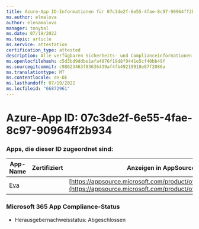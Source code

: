 ```yaml
---
title: Azure-App ID-Informationen für 07c3de2f-6e55-4fae-8c97-90964ff2b934
ms.author: elmalova
author: elenamalova
manager: tonybal
ms.date: 07/19/2022
ms.topic: article
ms.service: attestation
certification_type: attested
description: Alle verfügbaren Sicherheits- und Complianceinformationen für 07c3de2f-6e55-4fae-8c97-90964ff2b934.
ms.openlocfilehash: c5d3bd9ddbe1afa4076f19d8f9441e5cf40bb49f
ms.sourcegitcommit: c98623463f83636439af4fb49219918e87f2086a
ms.translationtype: MT
ms.contentlocale: de-DE
ms.lasthandoff: 07/19/2022
ms.locfileid: "66872961"
---
```

# <a name="azure-app-id-07c3de2f-6e55-4fae-8c97-90964ff2b934"></a>Azure-App ID: 07c3de2f-6e55-4fae-8c97-90964ff2b934


### <a name="apps-associated-with-this-id"></a>Apps, die dieser ID zugeordnet sind:
| **App-Name** | **Zertifiziert** | **Anzeigen in AppSource** |
|--------------|---------------|-----------------------|
| [Eva](../forward/WA200004345.md) |  | [https://appsource.microsoft.com/product/office/WA200004345](https://appsource.microsoft.com/product/office/WA200004345) |

### <a name="microsoft-365-app-compliance-status"></a>Microsoft 365 App Compliance-Status
- Herausgebernachweisstatus: Abgeschlossen
